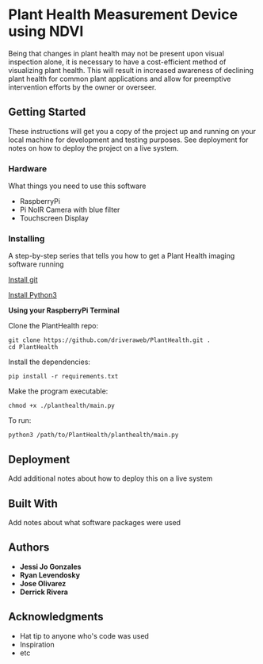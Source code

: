 # Plant Health Measurement Device using NDVI

Being that changes in plant health may not be present upon visual inspection alone, it is necessary to have a cost-efficient method of visualizing plant health. This will result in increased awareness of declining plant health for common plant applications and allow for preemptive intervention efforts by the owner or overseer. 



## Getting Started

These instructions will get you a copy of the project up and running on your local machine for development and testing purposes. See deployment for notes on how to deploy the project on a live system.



### Hardware 

What things you need to use this software
* RaspberryPi
* Pi NoIR Camera with blue filter
* Touchscreen Display



### Installing

A step-by-step series that tells you how to get a Plant Health imaging software running

[Install git](https://projects.raspberrypi.org/en/projects/getting-started-with-git/4)

[Install Python3](https://www.python.org/downloads/)

**Using your RaspberryPi Terminal**

Clone the PlantHealth repo:
```
git clone https://github.com/driveraweb/PlantHealth.git .
cd PlantHealth
```

Install the dependencies:
```
pip install -r requirements.txt
```

Make the program executable:
```
chmod +x ./planthealth/main.py
```

To run:
```
python3 /path/to/PlantHealth/planthealth/main.py
```



## Deployment

Add additional notes about how to deploy this on a live system

## Built With

Add notes about what software packages were used

## Authors

* **Jessi Jo Gonzales**
* **Ryan Levendosky**
* **Jose Olivarez**
* **Derrick Rivera**



## Acknowledgments

* Hat tip to anyone who's code was used
* Inspiration
* etc
